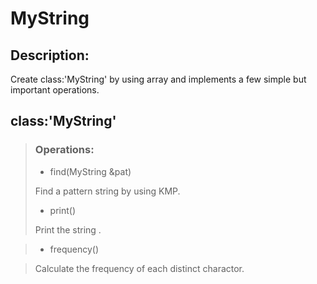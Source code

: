 # MyString

## Description:
Create class:'MyString' by using array and implements a few simple but important operations.

## class:'MyString'
>### Operations:
>
>- find(MyString &pat)
>
>Find a pattern string by using KMP.
>
>- print()
>
>Print the string .

>- frequency()

>Calculate the frequency of each distinct charactor.